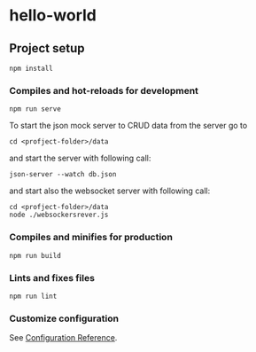 # hello-world

## Project setup
```
npm install
```

### Compiles and hot-reloads for development
```
npm run serve
```

To start the json mock server to CRUD data from the server go to 
```
cd <profject-folder>/data
```
and start the server with following call:
```
json-server --watch db.json
```

and start also the websocket server with following call:
```
cd <profject-folder>/data
node ./websockersrever.js
```

### Compiles and minifies for production
```
npm run build
```

### Lints and fixes files
```
npm run lint
```

### Customize configuration
See [Configuration Reference](https://cli.vuejs.org/config/).
